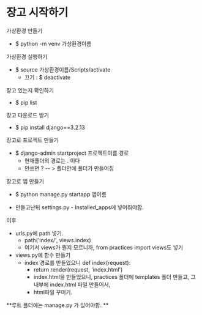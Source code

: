 # 장고 시작하기

가상환경 만들기

- $ python -m venv 가상환경이름



가상환경 실행하기

- $ source 가상환경이름/Scripts/activate
  - 끄기 :  $ deactivate



장고 있는지 확인하기

- $ pip list



장고 다운로드 받기

- $ pip install django==3.2.13



장고로 프로젝트 만들기

- $ django-admin startproject 프로젝트이름 경로
  - 현재폴더의 경로는 . 이다
  - 안쓰면 ?  -- > 폴더안에 폴더가 만들어짐



장고로 앱 만들기

- $ python manage.py startapp 앱이름

- 만들고난뒤 settings.py - Installed_apps에 넣어줘야함.



이후

- urls.py에 path 넣기.
  - path('index/', views.index)
  - 여기서 views가 뭔지 모르니까, from practices import views도 넣기
- views.py에 함수 만들기
  - index 경로를 만들었으니 def index(request):
    - return render(request, 'index.html')
    - index.html을 만들었으니, practices 폴더에 templates 폴더 만들고, 그 내부에 index.html 파일 만들어서,
    - html파일 꾸미기.

**루트 폴더에는 manage.py 가 있어야함. **

